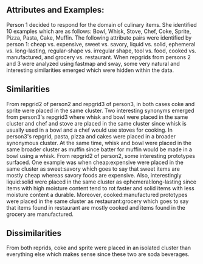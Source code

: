 ## Attributes and Examples:
  Person 1 decided to respond for the domain of culinary items. She identified 10 examples which are as follows: Bowl, Whisk, Stove, Chef, Coke, Sprite, Pizza, Pasta, Cake, Muffin. The following attribute pairs were identified by person 1: cheap vs. expensive, sweet vs. savory, liquid vs. solid, ephemeral vs. long-lasting, regular-shape vs. irregular shape, tool vs. food, cooked vs. manufactured, and grocery vs. restaurant. When repgrids from persons 2 and 3 were analyzed using fastmap and sway, some very natural and interesting similarities emerged which were hidden within the data.

## Similarities
  From repgrid2 of person2 and repgrid3 of person3, in both cases coke and sprite were placed in the same cluster. Two interesting synonyms emerged from person3's repgrid3 where whisk and bowl were placed in the same cluster and chef and stove are placed in the same cluster since whisk is usually used in a bowl and a chef would use stoves for cooking. In person3's repgrid, pasta, pizza and cakes were placed in a broader synonymous cluster. At the same time, whisk and bowl were placed in the same broader cluster as muffin since batter for muffin would be made in a bowl using a whisk.
  From repgrid2 of person2, some interesting prototypes surfaced. One example was when cheap:expensive were placed in the same cluster as sweet:savory which goes to say that sweet items are mostly cheap whereas savory foods are expensive. Also, interestingly liquid:solid were placed in the same cluster as ephemeral:long-lasting since items with high moisture content tend to rot faster and solid items with less moisture content a durable. Moreover, cooked:manufactured prototypes were placed in the same cluster as restaurant:grocery which goes to say that items found in restaurant are mostly cooked and items found in the grocery are manufactured.

## Dissimilarities
  From both reprids, coke and sprite were placed in an isolated cluster than everything else which makes sense since these two are soda beverages.
